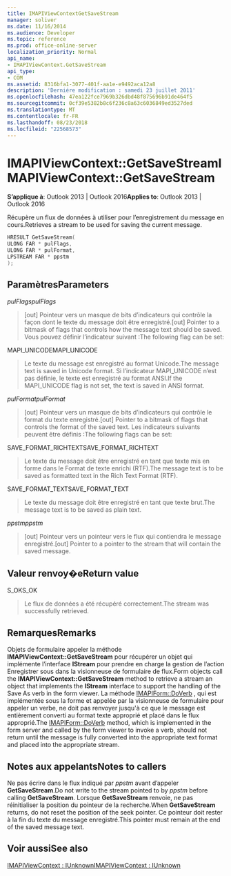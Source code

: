 ```yaml
---
title: IMAPIViewContextGetSaveStream
manager: soliver
ms.date: 11/16/2014
ms.audience: Developer
ms.topic: reference
ms.prod: office-online-server
localization_priority: Normal
api_name:
- IMAPIViewContext.GetSaveStream
api_type:
- COM
ms.assetid: 8316bfa1-3077-401f-aa1e-e9492aca12a8
description: 'Derniére modification : samedi 23 juillet 2011'
ms.openlocfilehash: 47ea122fce7969b326dbd48f875696b91de464f5
ms.sourcegitcommit: 0cf39e5382b8c6f236c8a63c6036849ed3527ded
ms.translationtype: MT
ms.contentlocale: fr-FR
ms.lasthandoff: 08/23/2018
ms.locfileid: "22568573"
---
```

# <a name="imapiviewcontextgetsavestream"></a><span data-ttu-id="2d034-103">IMAPIViewContext::GetSaveStream</span><span class="sxs-lookup"><span data-stu-id="2d034-103">IMAPIViewContext::GetSaveStream</span></span>

  
  
<span data-ttu-id="2d034-104">**S’applique à**: Outlook 2013 | Outlook 2016</span><span class="sxs-lookup"><span data-stu-id="2d034-104">**Applies to**: Outlook 2013 | Outlook 2016</span></span> 
  
<span data-ttu-id="2d034-105">Récupère un flux de données à utiliser pour l’enregistrement du message en cours.</span><span class="sxs-lookup"><span data-stu-id="2d034-105">Retrieves a stream to be used for saving the current message.</span></span>
  
```cpp
HRESULT GetSaveStream(
ULONG FAR * pulFlags,
ULONG FAR * pulFormat,
LPSTREAM FAR * ppstm
);
```

## <a name="parameters"></a><span data-ttu-id="2d034-106">Paramètres</span><span class="sxs-lookup"><span data-stu-id="2d034-106">Parameters</span></span>

 <span data-ttu-id="2d034-107">_pulFlags_</span><span class="sxs-lookup"><span data-stu-id="2d034-107">_pulFlags_</span></span>
  
> <span data-ttu-id="2d034-108">[out] Pointeur vers un masque de bits d’indicateurs qui contrôle la façon dont le texte du message doit être enregistré.</span><span class="sxs-lookup"><span data-stu-id="2d034-108">[out] Pointer to a bitmask of flags that controls how the message text should be saved.</span></span> <span data-ttu-id="2d034-109">Vous pouvez définir l’indicateur suivant :</span><span class="sxs-lookup"><span data-stu-id="2d034-109">The following flag can be set:</span></span>
    
<span data-ttu-id="2d034-110">MAPI_UNICODE</span><span class="sxs-lookup"><span data-stu-id="2d034-110">MAPI_UNICODE</span></span> 
  
> <span data-ttu-id="2d034-111">Le texte du message est enregistré au format Unicode.</span><span class="sxs-lookup"><span data-stu-id="2d034-111">The message text is saved in Unicode format.</span></span> <span data-ttu-id="2d034-112">Si l’indicateur MAPI_UNICODE n’est pas définie, le texte est enregistré au format ANSI.</span><span class="sxs-lookup"><span data-stu-id="2d034-112">If the MAPI_UNICODE flag is not set, the text is saved in ANSI format.</span></span>
    
 <span data-ttu-id="2d034-113">_pulFormat_</span><span class="sxs-lookup"><span data-stu-id="2d034-113">_pulFormat_</span></span>
  
> <span data-ttu-id="2d034-114">[out] Pointeur vers un masque de bits d’indicateurs qui contrôle le format du texte enregistré.</span><span class="sxs-lookup"><span data-stu-id="2d034-114">[out] Pointer to a bitmask of flags that controls the format of the saved text.</span></span> <span data-ttu-id="2d034-115">Les indicateurs suivants peuvent être définis :</span><span class="sxs-lookup"><span data-stu-id="2d034-115">The following flags can be set:</span></span>
    
<span data-ttu-id="2d034-116">SAVE_FORMAT_RICHTEXT</span><span class="sxs-lookup"><span data-stu-id="2d034-116">SAVE_FORMAT_RICHTEXT</span></span> 
  
> <span data-ttu-id="2d034-117">Le texte du message doit être enregistré en tant que texte mis en forme dans le Format de texte enrichi (RTF).</span><span class="sxs-lookup"><span data-stu-id="2d034-117">The message text is to be saved as formatted text in the Rich Text Format (RTF).</span></span> 
    
<span data-ttu-id="2d034-118">SAVE_FORMAT_TEXT</span><span class="sxs-lookup"><span data-stu-id="2d034-118">SAVE_FORMAT_TEXT</span></span> 
  
> <span data-ttu-id="2d034-119">Le texte du message doit être enregistré en tant que texte brut.</span><span class="sxs-lookup"><span data-stu-id="2d034-119">The message text is to be saved as plain text.</span></span> 
    
 <span data-ttu-id="2d034-120">_ppstm_</span><span class="sxs-lookup"><span data-stu-id="2d034-120">_ppstm_</span></span>
  
> <span data-ttu-id="2d034-121">[out] Pointeur vers un pointeur vers le flux qui contiendra le message enregistré.</span><span class="sxs-lookup"><span data-stu-id="2d034-121">[out] Pointer to a pointer to the stream that will contain the saved message.</span></span>
    
## <a name="return-value"></a><span data-ttu-id="2d034-122">Valeur renvoy�e</span><span class="sxs-lookup"><span data-stu-id="2d034-122">Return value</span></span>

<span data-ttu-id="2d034-123">S_OK</span><span class="sxs-lookup"><span data-stu-id="2d034-123">S_OK</span></span> 
  
> <span data-ttu-id="2d034-124">Le flux de données a été récupéré correctement.</span><span class="sxs-lookup"><span data-stu-id="2d034-124">The stream was successfully retrieved.</span></span>
    
## <a name="remarks"></a><span data-ttu-id="2d034-125">Remarques</span><span class="sxs-lookup"><span data-stu-id="2d034-125">Remarks</span></span>

<span data-ttu-id="2d034-126">Objets de formulaire appeler la méthode **IMAPIViewContext::GetSaveStream** pour récupérer un objet qui implémente l’interface **IStream** pour prendre en charge la gestion de l’action Enregistrer sous dans la visionneuse de formulaire de flux.</span><span class="sxs-lookup"><span data-stu-id="2d034-126">Form objects call the **IMAPIViewContext::GetSaveStream** method to retrieve a stream an object that implements the **IStream** interface to support the handling of the Save As verb in the form viewer.</span></span> <span data-ttu-id="2d034-127">La méthode [IMAPIForm::DoVerb](imapiform-doverb.md) , qui est implémentée sous la forme et appelée par la visionneuse de formulaire pour appeler un verbe, ne doit pas renvoyer jusqu'à ce que le message est entièrement converti au format texte approprié et placé dans le flux approprié.</span><span class="sxs-lookup"><span data-stu-id="2d034-127">The [IMAPIForm::DoVerb](imapiform-doverb.md) method, which is implemented in the form server and called by the form viewer to invoke a verb, should not return until the message is fully converted into the appropriate text format and placed into the appropriate stream.</span></span> 
  
## <a name="notes-to-callers"></a><span data-ttu-id="2d034-128">Notes aux appelants</span><span class="sxs-lookup"><span data-stu-id="2d034-128">Notes to callers</span></span>

<span data-ttu-id="2d034-129">Ne pas écrire dans le flux indiqué par _ppstm_ avant d’appeler **GetSaveStream**.</span><span class="sxs-lookup"><span data-stu-id="2d034-129">Do not write to the stream pointed to by  _ppstm_ before calling **GetSaveStream**.</span></span> <span data-ttu-id="2d034-130">Lorsque **GetSaveStream** renvoie, ne pas réinitialiser la position du pointeur de la recherche.</span><span class="sxs-lookup"><span data-stu-id="2d034-130">When **GetSaveStream** returns, do not reset the position of the seek pointer.</span></span> <span data-ttu-id="2d034-131">Ce pointeur doit rester à la fin du texte du message enregistré.</span><span class="sxs-lookup"><span data-stu-id="2d034-131">This pointer must remain at the end of the saved message text.</span></span> 
  
## <a name="see-also"></a><span data-ttu-id="2d034-132">Voir aussi</span><span class="sxs-lookup"><span data-stu-id="2d034-132">See also</span></span>



[<span data-ttu-id="2d034-133">IMAPIViewContext : IUnknown</span><span class="sxs-lookup"><span data-stu-id="2d034-133">IMAPIViewContext : IUnknown</span></span>](imapiviewcontextiunknown.md)

